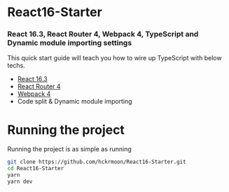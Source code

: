 # React16-Starter
### React 16.3, React Router 4, Webpack 4, TypeScript and Dynamic module importing settings

This quick start guide will teach you how to wire up TypeScript with below techs.

* [React 16.3](http://facebook.github.io/react/)
* [React Router 4](https://reacttraining.com/react-router)
* [Webpack 4](http://webpack.js.org/)
* Code split & Dynamic module importing

# Running the project

Running the project is as simple as running

```sh
git clone https://github.com/hckrmoon/React16-Starter.git
cd React16-Starter
yarn
yarn dev
```
